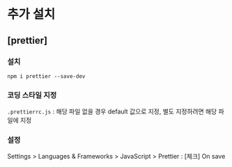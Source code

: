 # 추가 설치 
## [prettier]

### 설치
`npm i prettier --save-dev`

### 코딩 스타일 지정
`.prettierrc.js` : 해당 파일 없을 경우 default 값으로 지정, 별도 지정하려면 해당 파일에 지정

### 설정
Settings > Languages & Frameworks > JavaScript > Prettier : [체크] On save